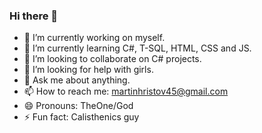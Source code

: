 ### Hi there 👋

- 🔭 I’m currently working on myself.
- 🌱 I’m currently learning  C#, T-SQL, HTML, CSS and JS.
- 👯 I’m looking to collaborate on C# projects.
- 🤔 I’m looking for help with girls.
- 💬 Ask me about anything.
- 📫 How to reach me: martinhristov45@gmail.com
- 😄 Pronouns: TheOne/God
- ⚡ Fun fact: Calisthenics guy
